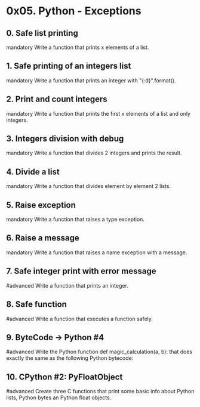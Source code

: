 # 0x05. Python - Exceptions


## 0. Safe list printing
mandatory
Write a function that prints x elements of a list.

## 1. Safe printing of an integers list
mandatory
Write a function that prints an integer with "{:d}".format().

## 2. Print and count integers
mandatory
Write a function that prints the first x elements of a list and only integers.

## 3. Integers division with debug
mandatory
Write a function that divides 2 integers and prints the result.

## 4. Divide a list
mandatory
Write a function that divides element by element 2 lists.

## 5. Raise exception
mandatory
Write a function that raises a type exception.

## 6. Raise a message
mandatory
Write a function that raises a name exception with a message.

## 7. Safe integer print with error message
#advanced
Write a function that prints an integer.

## 8. Safe function
#advanced
Write a function that executes a function safely.

## 9. ByteCode -> Python #4
#advanced
Write the Python function def magic_calculation(a, b): that does exactly the same as the following Python bytecode:

## 10. CPython #2: PyFloatObject
#advanced
Create three C functions that print some basic info about Python lists, Python bytes an Python float objects.

##  
